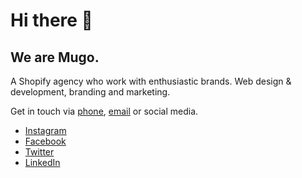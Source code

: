 # Hi there 👋

## We are Mugo. 
A Shopify agency who work with enthusiastic brands. Web design & development, branding and marketing.

Get in touch via [phone](tel:+447872646422), [email](mailto:hello@mugo.agency) or social media.

- [Instagram](https://www.instagram.com/mugoagency/)
- [Facebook](https://www.facebook.com/mugoagency/)
- [Twitter](https://www.twitter.com/mugoagency/)
- [LinkedIn](https://www.linkedin.com/company/mugoagency/)
